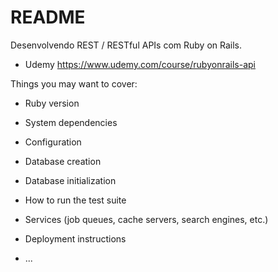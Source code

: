 # README

Desenvolvendo REST / RESTful APIs com Ruby on Rails.

- Udemy
https://www.udemy.com/course/rubyonrails-api

Things you may want to cover:

* Ruby version

* System dependencies

* Configuration

* Database creation

* Database initialization

* How to run the test suite

* Services (job queues, cache servers, search engines, etc.)

* Deployment instructions

* ...
